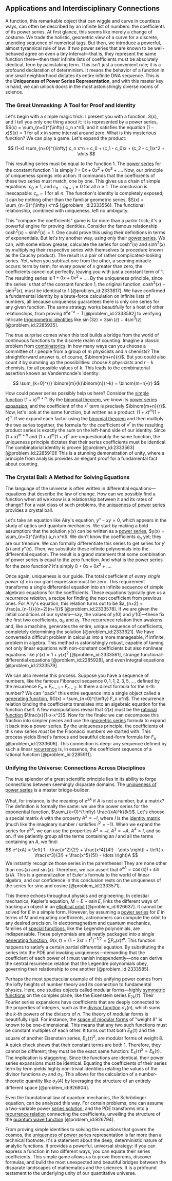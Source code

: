 ## Applications and Interdisciplinary Connections

A function, this remarkable object that can wiggle and curve in countless ways, can often be described by an infinite list of numbers: the coefficients of its power series. At first glance, this seems like merely a change of costume. We trade the holistic, geometric view of a curve for a discrete, unending sequence of numerical tags. But then, we introduce a powerful, almost tyrannical rule of law: if two power series that are known to be well-behaved agree on even a tiny interval—that is, they represent the same function there—then their infinite lists of coefficients must be absolutely identical, term by painstaking term. This isn't just a convenient rule; it is a profound declaration of determinism. It means the behavior of a function in one small neighborhood dictates its entire infinite DNA sequence. This is the **Uniqueness of Power Series Representation**, and with this master key in hand, we can unlock doors in the most astonishingly diverse rooms of science.

### The Great Unmasking: A Tool for Proof and Identity

Let's begin with a simple magic trick. I present you with a function, $S(x)$, and I tell you only one thing about it: it is represented by a power series, $S(x) = \sum_{n=0}^{\infty} c_n x^n$, and it satisfies the equation $(1-x)S(x) = 1$ for all $x$ in some interval around zero. What is this mysterious function? We can play a game. Let's expand the product:

$$ (1-x) \sum_{n=0}^{\infty} c_n x^n = c_0 + (c_1 - c_0)x + (c_2 - c_1)x^2 + \dots $$

This resulting series must be equal to the function $1$. The [power series](@article_id:146342) for the constant function $1$ is simply $1 + 0x + 0x^2 + 0x^3 + \dots$. Now, our principle of uniqueness springs into action. It commands that the coefficients of these two series must match, one by one. This gives us a chain of simple equations: $c_0 = 1$, and $c_n - c_{n-1} = 0$ for all $n \geq 1$. The conclusion is inescapable: $c_n=1$ for all $n$. The function's identity is completely exposed; it can be nothing other than the familiar geometric series, $S(x) = \sum_{n=0}^{\infty} x^n$ [@problem_id:2333556]. The functional relationship, combined with uniqueness, left no ambiguity.

This "compare the coefficients" game is far more than a parlor trick; it's a powerful engine for proving identities. Consider the famous relationship $\cosh^2(x) - \sinh^2(x) = 1$. One could prove this using their definitions in terms of exponentials. But let's try another way, using only their [power series](@article_id:146342). We can, with some elbow grease, calculate the series for $\cosh^2(x)$ and $\sinh^2(x)$ by multiplying their respective series with themselves (a procedure known as the Cauchy product). The result is a pair of rather complicated-looking series. Yet, when you subtract one from the other, a seeming miracle occurs: term by term, for every power of $x$ greater than zero, the coefficients cancel out perfectly, leaving you with just a constant term of $1$. The resulting series is $1 + 0x + 0x^2 + \dots$. By the uniqueness principle, since the series is that of the constant function $1$, the original function, $\cosh^2(x) - \sinh^2(x)$, must be identical to $1$ [@problem_id:2333617]. We have confirmed a fundamental identity by a brute-force calculation on infinite lists of numbers, all because uniqueness guarantees there is only one series for any given function. The same strategy works beautifully for a host of other relationships, from proving $e^x e^{-x} = 1$ [@problem_id:2333582] to verifying intricate [trigonometric identities](@article_id:164571) like $\sin(3z) = 3\sin(z) - 4\sin^3(z)$ [@problem_id:2285935].

The true surprise comes when this tool builds a bridge from the world of continuous functions to the discrete realm of counting. Imagine a classic problem from [combinatorics](@article_id:143849): in how many ways can you choose a committee of $r$ people from a group of $m$ physicists and $n$ chemists? The straightforward answer is, of course, $\binom{m+n}{r}$. But you could also count it by summing up the possibilities: choose $k$ physicists and $r-k$ chemists, for all possible values of $k$. This leads to the combinatorial assertion known as Vandermonde's Identity:

$$ \sum_{k=0}^{r} \binom{m}{k}\binom{n}{r-k} = \binom{m+n}{r} $$

How could power series possibly help us here? Consider the [simple function](@article_id:160838) $(1+x)^{m+n}$. By the [binomial theorem](@article_id:276171), we know its [power series expansion](@article_id:272831), and the coefficient of the $x^r$ term is precisely $\binom{m+n}{r}$. Now, let's look at the same function, but written as a product: $(1+x)^m (1+x)^n$. If we expand each factor using the [binomial theorem](@article_id:276171) and then multiply the two series together, the formula for the coefficient of $x^r$ in the resulting product series is exactly the sum on the left-hand side of our identity. Since $(1+x)^{m+n}$ and $(1+x)^m (1+x)^n$ are unquestionably the same function, the uniqueness principle dictates that their series coefficients must be identical. The combinatorial identity is proven [@problem_id:2333563] [@problem_id:2285910]! This is a stunning demonstration of unity, where a principle from analysis provides an elegant proof for a fundamental fact about counting.

### The Crystal Ball: A Method for Solving Equations

The language of the universe is often written in differential equations—equations that describe the law of change. How can we possibly find a function when all we know is a relationship between it and its rates of change? For a vast class of such problems, the [uniqueness of power series](@article_id:139457) provides a crystal ball.

Let's take an equation like Airy's equation, $y'' - xy = 0$, which appears in the study of optics and quantum mechanics. We start by making a bold assumption: that the solution $y(x)$ can be written as a [power series](@article_id:146342), $y(x) = \sum_{n=0}^{\infty} a_n x^n$. We don't know the coefficients $a_n$ yet; they are our treasure. We can formally differentiate this series to get series for $y'(x)$ and $y''(x)$. Then, we substitute these infinite polynomials into the differential equation. The result is a grand statement that some combination of power series is equal to the zero function. And what is the power series for the zero function? It's simply $0 + 0x + 0x^2 + \dots$.

Once again, uniqueness is our guide. The total coefficient of *every single power of x* in our giant expression must be zero. This requirement transforms a single differential equation into an infinite sequence of simple algebraic equations for the coefficients. These equations typically give us a *recurrence relation*, a recipe for finding the next coefficient from previous ones. For Airy's equation, this relation turns out to be $a_{n+2} = \frac{a_{n-1}}{(n+2)(n+1)}$ [@problem_id:2333578]. If we are given the initial conditions of our system—say, the values of $y(0)$ and $y'(0)$—these fix the first two coefficients, $a_0$ and $a_1$. The recurrence relation then awakens and, like a machine, generates the entire, unique sequence of coefficients, completely determining the solution [@problem_id:2333621]. We have converted a difficult problem in calculus into a more manageable, if infinite, problem in algebra. This method is astonishingly robust, capable of taming not only linear equations with non-constant coefficients but also nonlinear equations like $y'(x) = 1 + y(x)^2$ [@problem_id:2333561], strange functional-differential equations [@problem_id:2285928], and even integral equations [@problem_id:2333579].

We can also reverse this process. Suppose you have a sequence of numbers, like the famous Fibonacci sequence $0, 1, 1, 2, 3, 5, \dots$, defined by the recurrence $F_n = F_{n-1} + F_{n-2}$. Is there a direct formula for the $n$-th number? We can "pack" this entire sequence into a single object called a [generating function](@article_id:152210), $G(x) = \sum_{n=0}^{\infty} F_n x^n$. The recurrence relation binding the coefficients translates into an algebraic equation for the function itself. A few manipulations reveal that $G(x)$ must be the [rational function](@article_id:270347) $\frac{x}{1-x-x^2}$. Now for the finale: we can decompose this fraction into simpler pieces and use the [geometric series](@article_id:157996) formula to expand it back into a power series. By the uniqueness principle, the coefficients of this new series *must* be the Fibonacci numbers we started with. This process yields Binet's famous and beautiful closed-form formula for $F_n$ [@problem_id:2333606]. This connection is deep: any sequence defined by such a linear [recurrence](@article_id:260818) is, in essence, the coefficient sequence of a rational function [@problem_id:2285911].

### Unifying the Universe: Connections Across Disciplines

The true splendor of a great scientific principle lies in its ability to forge connections between seemingly disparate domains. The [uniqueness of power series](@article_id:139457) is a master bridge-builder.

What, for instance, is the meaning of $e^{xA}$ if $A$ is not a number, but a matrix? The definition is formally the same: we use the power series for the [exponential function](@article_id:160923), $\sum_{k=0}^{\infty} \frac{(xA)^k}{k!}$. Let's choose a special matrix $A$ with the property $A^2 = -I$, where $I$ is the [identity matrix](@article_id:156230) (much like the imaginary number $i$ satisfies $i^2=-1$). When we expand the series for $e^{xA}$, we can use the properties $A^2=-I$, $A^3=-A$, $A^4=I$, and so on. If we patiently group all the terms containing an $I$ and all the terms containing an $A$, we find:
$$ e^{xA} = \left( 1 - \frac{x^2}{2!} + \frac{x^4}{4!} - \dots \right)I + \left( x - \frac{x^3}{3!} + \frac{x^5}{5!} - \dots \right)A $$
We instantly recognize those series in the parentheses! They are none other than $\cos(x)$ and $\sin(x)$. Therefore, we can assert that $e^{xA} = \cos(x)I + \sin(x)A$. This is a generalization of Euler's formula to the world of linear algebra, and our confidence in this conclusion rests on the uniqueness of the series for sine and cosine [@problem_id:2333571].

This theme echoes throughout physics and engineering. In celestial mechanics, Kepler's equation, $M = E - e \sin E$, links the different ways of tracking an object in an [elliptical orbit](@article_id:174414) [@problem_id:926637]. It cannot be solved for $E$ in a simple form. However, by assuming a [power series](@article_id:146342) for $E$ in terms of $M$ and equating coefficients, astronomers can compute the orbit to any desired precision. In electromagnetism and quantum mechanics, families of [special functions](@article_id:142740), like the Legendre polynomials, are indispensable. These polynomials are all neatly packaged into a single [generating function](@article_id:152210), $G(x,t) = (1 - 2xt + t^2)^{-1/2} = \sum P_n(x) t^n$. This function happens to satisfy a certain partial differential equation. By substituting the series into the PDE and invoking uniqueness—demanding that the coefficient of each power of $t$ must vanish independently—one can derive the central recurrence relation that the Legendre polynomials obey, governing their relationship to one another [@problem_id:2333585].

Perhaps the most spectacular example of this unifying power comes from the lofty heights of number theory and its connection to fundamental physics. Here, one studies objects called modular forms—highly [symmetric functions](@article_id:149262) on the complex plane, like the Eisenstein series $E_{2k}(\tau)$. Their Fourier series expansions have coefficients that are deeply connected to the properties of integers, such as the [divisor function](@article_id:190940) $\sigma_k(n)$, which sums the $k$-th powers of the divisors of $n$. The theory of modular forms is beautifully rigid. For instance, the [space of modular forms](@article_id:191456) of "weight 8" is known to be one-dimensional. This means that any two such functions must be constant multiples of each other. It turns out that both $E_8(\tau)$ and the square of another Eisenstein series, $E_4(\tau)^2$, are modular forms of weight 8. A quick check shows that their constant terms are both 1. Therefore, they cannot be different; they must be the exact same function: $E_4(\tau)^2 = E_8(\tau)$. The implication is staggering. Since the functions are identical, their power series expansions must be identical. Equating the coefficients of their series term by term yields highly non-trivial identities relating the values of the divisor functions $\sigma_7$ and $\sigma_3$. This allows for the calculation of a number-theoretic quantity like $\sigma_7(4)$ by leveraging the structure of an entirely different space [@problem_id:926804].

Even the foundational law of quantum mechanics, the Schrödinger equation, can be analyzed this way. For certain problems, one can assume a two-variable power [series solution](@article_id:199789), and the PDE transforms into a [recurrence relation](@article_id:140545) connecting the coefficients, unveiling the structure of the [quantum wave function](@article_id:203644) [@problem_id:926794].

From proving simple identities to solving the equations that govern the cosmos, the [uniqueness of power series](@article_id:139457) representation is far more than a technical footnote. It's a statement about the deep, deterministic nature of analytic functions. It provides a powerful, universal strategy: if you can express a function in two different ways, you can equate their series coefficients. This simple game allows us to prove theorems, discover formulas, and build the most unexpected and beautiful bridges between the disparate landscapes of mathematics and the sciences. It is a profound testament to the underlying unity of our quantitative universe.